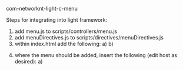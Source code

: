com-networknt-light-c-menu

Steps for integrating into light framework:

1. add menu.js to scripts/controllers/menu.js
2. add menuDirectives.js to scripts/directives/menuDirectives.js
3. within index.html add the following:
    a) <script src="scripts/controllers/menu.js"></script>
    b) <script src="scripts/directives/menuDirectives.js"></script>
4) where the menu should be added, insert the following (edit host as desired):
    a) <menu host="example"></menu>
